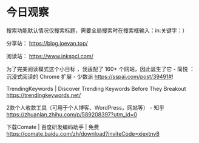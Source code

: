 # 今日观察

搜索功能默认情况仅搜索标题，需要全局搜索时在搜索框输入：in:关键字：）  

分享站： https://blog.joevan.top/  

阅读站： https://www.inkspcl.com/  


为了完美阅读模式这个小目标 ，我适配了 160+ 个网站，因此诞生了它 - 简悦 ：沉浸式阅读的 Chrome 扩展 - 少数派  https://sspai.com/post/39491#!  

TrendingKeywords | Discover Trending Keywords Before They Breakout  https://trendingkeywords.net/  

2款个人收款工具（可用于个人博客、WordPress，网站等） - 知乎  https://zhuanlan.zhihu.com/p/589208397?utm_id=0  

下载Comate | 百度研发编码助手 | 免费  https://comate.baidu.com/zh/download?inviteCode=xiextnv8  
